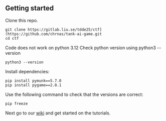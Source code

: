 ## Getting started

Clone this repo.
```
git clone https://gitlab.liu.se/tdde25/ctf](https://github.com/chrnas/tank-ai-game.git
cd ctf
```

Code does not work on python 3.12
Check python version using python3 --version
```
python3 --version
```

Install dependencies:
```
pip install pymunk==5.7.0
pip install pygame==2.0.1
```

Use the following command to check that the versions are correct:
```
pip freeze
```


Next go to our [wiki](https://gitlab.liu.se/tdde25/ctf/wikis/home) and get started on the tutorials.
